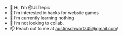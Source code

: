 - 👋 Hi, I’m @ULTIepic
- 👀 I’m interested in hacks for website games
- 🌱 I’m currently learning nothing
- 💞️ I’m not looking to collab.
- 📫 Reach out to me at austinschwartz45@gmail.com!

<!---
ULTIepic/ULTIepic is a ✨ special ✨ repository because its `README.md` (this file) appears on your GitHub profile.
You can click the Preview link to take a look at your changes.
--->
